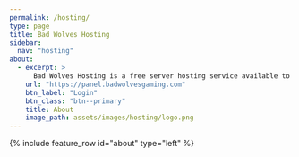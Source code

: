 ```yaml
---
permalink: /hosting/
type: page
title: Bad Wolves Hosting
sidebar:
  nav: "hosting"
about:
  - excerpt: >
      Bad Wolves Hosting is a free server hosting service available to pack members. This enables us to easily create game worlds for our members. Some members also run their own game servers outside of our officially supported system for the pack to enjoy.
    url: "https://panel.badwolvesgaming.com"
    btn_label: "Login"
    btn_class: "btn--primary"
    title: About
    image_path: assets/images/hosting/logo.png
---
```


{% include feature_row id="about" type="left" %}
